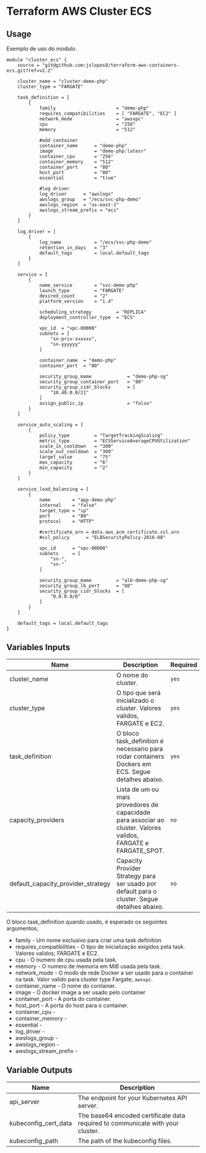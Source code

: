 # Terraform AWS Cluster ECS

## Usage
Exemplo de uso do modulo.
```hcl
module "cluster_ecs" {
    source = "git@github.com:jslopes8/terraform-aws-containers-ecs.git?ref=v2.2"

    cluster_name = "cluster-demo-php"
    cluster_type = "FARGATE"

    task_definition = [
        {
            family                      = "demo-php"
            requires_compatibilities    = [ "FARGATE", "EC2" ]
            network_mode                = "awsvpc"
            cpu                         = "256"
            memory                      = "512"

            #add container
            container_name      = "demo-php"
            image               = "demo-php:latesr"
            container_cpu       = "256"
            container_memory    = "512"
            container_port      = "80"
            host_port           = "80"
            essential           = "true"

            #log driver
            log_driver      = "awslogs"
            awslogs_group   = "/ecs/svc-php-demo"
            awslogs_region  = "us-east-1"
            awslogs_stream_prefix = "ecs"
        }
    ]

    log_driver = [
        {
            log_name            = "/ecs/svc-php-demo"
            retention_in_days   = "3"
            default_tags        = local.default_tags
        }
    ]

    service = [
        {
            name_service        = "svc-demo-php"
            launch_type         = "FARGATE"
            desired_count       = "2"
            platform_version    = "1.4"

            scheduling_strategy         = "REPLICA" 
            deployment_controller_type  = "ECS"

            vpc_id  = "vpc-00000"
            subnets = [ 
                "sn-priv-xxxxxx", 
                "sn-yyyyyy"  
            ]

            container_name  = "demo-php"
            container_port  = "80"

            security_group_mame             = "demo-php-sg"
            security_group_container_port   = "80"
            security_group_cidr_blocks      = [
                "10.40.0.0/21"
            ]
            assign_public_ip                = "false"
        }
    ]

    service_auto_scaling = [
        {
            policy_type         = "TargetTrackingScaling"
            metric_type         = "ECSServiceAverageCPUUtilization"
            scale_in_cooldown   = "300"
            scale_out_cooldown  = "300"
            target_value        = "75"
            max_capacity        = "6"
            min_capacity        = "2"
        }
    ]

    service_load_balancing = [
        {
            name        = "app-demo-php"
            internal    = "false"
            target_type = "ip"
            port        = "80"
            protocol    = "HTTP"

            #certificate_arn = data.aws_acm_certificate.ssl.arn
            #ssl_policy      = "ELBSecurityPolicy-2016-08"
            
            vpc_id      = "vpc-00000"
            subnets     = [ 
                "sn-",
                "sn-"
            ]

            security_group_mame         = "alb-demo-php-sg"
            security_group_lb_port      = "80"
            security_group_cidr_blocks  = [
                "0.0.0.0/0"
            ]
        }
    ]

    default_tags = local.default_tags
}
``` 

<!-- BEGINNING OF PRE-COMMIT-TERRAFORM DOCS HOOK -->
## Variables Inputs
| Name | Description | Required | Type | Default |
| ---- | ----------- | --------- | ---- | ------- |
| cluster_name | O nome do cluster. | `yes` | `string` | ` ` |
| cluster_type | O tipo que será inicializado o cluster. Valores validos, FARGATE e EC2. | `yes` | `string` | `FARGATE` |
| task_definition | O bloco task_definition é necessario para rodar containers Dockers em ECS. Segue detalhes abaixo. | `yes` | `list` | `[ ]` |
| capacity_providers | Lista de um ou mais provedores de capacidade para associar ao cluster. Valores validos, FARGATE e FARGATE_SPOT. | `no` | `list` | `[ ]` |
| default_capacity_provider_strategy | Capacity Provider Strategy para ser usado por default para o cluster. Segue detalhes abaixo.  | `no` | `list` | `[ ]` |


O bloco task_definition quando usado, é esperado os seguintes argumentos;

 - family - Um nome exclusivo para criar uma task definition
 - requires_compatibilities - O tipo de inicialização exigidos pela task. Valores validos; FARGATE e EC2.
 - cpu - O numero de cpu usada pela task.
 - memory - O numero de memoria em MiB usada pela task.
 - network_mode - O modo de rede Docker a ser usado para o container na task. Valor valido para cluster type Fargate; `awsvpc`.  
 - container_name - O nome do container.
 - image - O docker image a ser usado pelo container
 - container_port - A porta do container.
 - host_port - A porta do host para o container.
 - container_cpu - 
 - container_memory - 
 - essential - 
 - log_driver - 
 - awslogs_group - 
 - awslogs_region - 
 - awslogs_stream_prefix - 



 
## Variable Outputs
<!-- END OF PRE-COMMIT-TERRAFORM DOCS HOOK -->
| Name | Description |
| ---- | ----------- |
| api_server | The endpoint for your Kubernetes API server. |
| kubeconfig_cert_data | The base64 encoded certificate data required to communicate with your cluster. |
| kubeconfig_path | The path of the kubeconfig files. |
